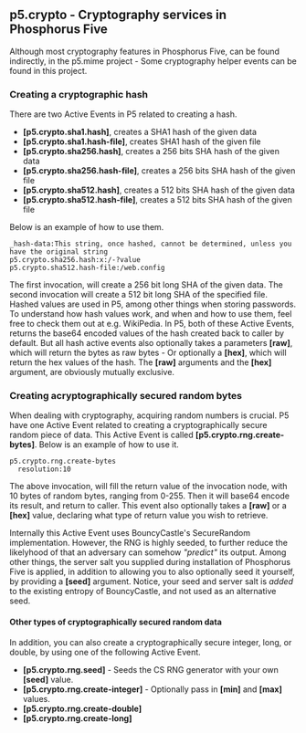 ﻿## p5.crypto - Cryptography services in Phosphorus Five

Although most cryptography features in Phosphorus Five, can be found indirectly, in the p5.mime project -
Some cryptography helper events can be found in this project.

### Creating a cryptographic hash

There are two Active Events in P5 related to creating a hash.

* __[p5.crypto.sha1.hash]__, creates a SHA1 hash of the given data
* __[p5.crypto.sha1.hash-file]__, creates SHA1 hash of the given file
* __[p5.crypto.sha256.hash]__, creates a 256 bits SHA hash of the given data
* __[p5.crypto.sha256.hash-file]__, creates a 256 bits SHA hash of the given file
* __[p5.crypto.sha512.hash]__, creates a 512 bits SHA hash of the given data
* __[p5.crypto.sha512.hash-file]__, creates a 512 bits SHA hash of the given file

Below is an example of how to use them.

```hyperlambda
_hash-data:This string, once hashed, cannot be determined, unless you have the original string
p5.crypto.sha256.hash:x:/-?value
p5.crypto.sha512.hash-file:/web.config
```

The first invocation, will create a 256 bit long SHA of the given data. The second invocation  will create a 512
bit long SHA of the specified file. Hashed values are used in P5, among other things when storing passwords. To
understand how hash values work, and when and how to use them, feel free to check them out at e.g. WikiPedia.
In P5, both of these Active Events, returns the base64 encoded values of the hash created back to caller by default.
But all hash active events also optionally takes a parameters **[raw]**, which will return the bytes as raw bytes -
Or optionally a **[hex]**, which will return the hex values of the hash. The **[raw]** arguments and the **[hex]**
argument, are obviously mutually exclusive.

### Creating acryptographically secured random bytes

When dealing with cryptography, acquiring random numbers is crucial. P5 have one Active Event related to creating
a cryptographically secure random piece of data. This Active Event is called **[p5.crypto.rng.create-bytes]**. Below is an
example of how to use it.

```hyperlambda
p5.crypto.rng.create-bytes
  resolution:10
```

The above invocation, will fill the return value of the invocation node, with 10 bytes of random bytes,
ranging from 0-255. Then it will base64 encode its result, and return to caller. This event also optionally
takes a **[raw]** or a **[hex]** value, declaring what type of return value you wish to retrieve.

Internally this Active Event uses BouncyCastle's SecureRandom implementation. However, the RNG is highly seeded,
to further reduce the likelyhood of that an adversary can somehow _"predict"_ its output. Among other things, the
server salt you supplied during installation of Phosphorus Five is applied, in addition to allowing you to also
optionally seed it yourself, by providing a **[seed]** argument. Notice, your seed and server salt is _added_ to
the existing entropy of BouncyCastle, and not used as an alternative seed.

#### Other types of cryptographically secured random data

In addition, you can also create a cryptographically secure integer, long, or double, by using one of the following
Active Event.

* __[p5.crypto.rng.seed]__ - Seeds the CS RNG generator with your own __[seed]__ value.
* __[p5.crypto.rng.create-integer]__ - Optionally pass in __[min]__ and __[max]__ values.
* __[p5.crypto.rng.create-double]__
* __[p5.crypto.rng.create-long]__


